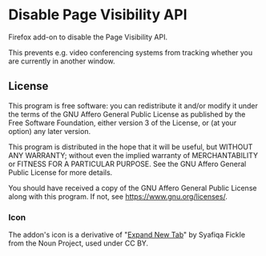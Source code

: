 # Disable Page Visibility API
Firefox add-on to disable the Page Visibility API. 

This prevents e.g. video conferencing systems from tracking whether you are currently in another window.

## License
This program is free software: you can redistribute it and/or modify
it under the terms of the GNU Affero General Public License as published by
the Free Software Foundation, either version 3 of the License, or
(at your option) any later version.

This program is distributed in the hope that it will be useful,
but WITHOUT ANY WARRANTY; without even the implied warranty of
MERCHANTABILITY or FITNESS FOR A PARTICULAR PURPOSE.  See the
GNU Affero General Public License for more details.

You should have received a copy of the GNU Affero General Public License
along with this program.  If not, see <https://www.gnu.org/licenses/>.

### Icon
The addon's icon is a derivative of "[Expand New Tab](https://thenounproject.com/term/expand-new-tab/1598671/)" by Syafiqa Fickle from the Noun Project, used under CC BY.
